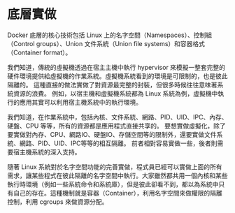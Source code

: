 # 底層實做

Docker 底層的核心技術包括 Linux 上的名字空間（Namespaces）、控制組（Control groups）、Union 文件系統（Union file systems）和容器格式（Container format）。

我們知道，傳統的虛擬機透過在宿主主機中執行 hypervisor 來模擬一整套完整的硬件環境提供給虛擬機的作業系統。虛擬機系統看到的環境是可限制的，也是彼此隔離的。
這種直接的做法實做了對資源最完整的封裝，但很多時候往往意味著系統資源的浪費。
例如，以宿主機和虛擬機系統都為 Linux 系統為例，虛擬機中執行的應用其實可以利用宿主機系統中的執行環境。

我們知道，在作業系統中，包括內核、文件系統、網路、PID、UID、IPC、內存、硬盤、CPU 等等，所有的資源都是應用程式直接共享的。
要想實做虛擬化，除了要實做對內存、CPU、網路IO、硬盤IO、存儲空間等的限制外，還要實做文件系統、網路、PID、UID、IPC等等的相互隔離。
前者相對容易實做一些，後者則需要宿主機系統的深入支持。

隨著 Linux 系統對於名字空間功能的完善實做，程式員已經可以實做上面的所有需求，讓某些程式在彼此隔離的名字空間中執行。大家雖然都共用一個內核和某些執行時環境（例如一些系統命令和系統庫），但是彼此卻看不到，都以為系統中只有自己的存在。這種機制就是容器（Container），利用名字空間來做權限的隔離控制，利用 cgroups 來做資源分配。
